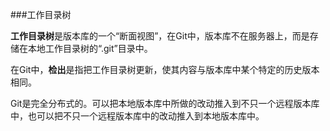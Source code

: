 ###工作目录树

**工作目录树**是版本库的一个“断面视图”，在Git中，版本库不在服务器上，而是存储在本地工作目录树的“.git”目录中。

在Git中，**检出**是指把工作目录树更新，使其内容与版本库中某个特定的历史版本相同。

Git是完全分布式的。可以把本地版本库中所做的改动推入到不只一个远程版本库中，也可以把不只一个远程版本库中的改动推入到本地版本库中。